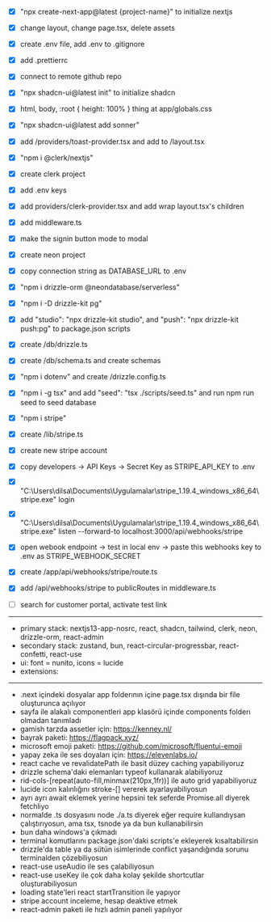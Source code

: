 - [x] "npx create-next-app@latest {project-name}" to initialize nextjs
- [x] change layout, change page.tsx, delete assets
- [x] create .env file, add .env to .gitignore
- [x] add .prettierrc
- [x] connect to remote github repo

- [x] "npx shadcn-ui@latest init" to initialize shadcn
- [x] html, body, :root { height: 100% } thing at app/globals.css

- [x] "npx shadcn-ui@latest add sonner"
- [x] add /providers/toast-provider.tsx and add to /layout.tsx

- [x] "npm i @clerk/nextjs"
- [x] create clerk project
- [x] add .env keys
- [x] add providers/clerk-provider.tsx and add wrap layout.tsx's children
- [x] add middleware.ts
- [x] make the signin button mode to modal

- [x] create neon project
- [x] copy connection string as DATABASE_URL to .env
- [x] "npm i drizzle-orm @neondatabase/serverless"
- [x] "npm i -D drizzle-kit pg"
- [x] add "studio": "npx drizzle-kit studio", and "push": "npx drizzle-kit push:pg" to package.json scripts
- [x] create /db/drizzle.ts
- [x] create /db/schema.ts and create schemas
- [x] "npm i dotenv" and create /drizzle.config.ts
- [x] "npm i -g tsx" and add "seed": "tsx ./scripts/seed.ts" and run npm run seed to seed database

- [x] "npm i stripe"
- [x] create /lib/stripe.ts
- [x] create new stripe account
- [x] copy developers -> API Keys -> Secret Key as STRIPE_API_KEY to .env
- [x] "C:\Users\dilsa\Documents\Uygulamalar\stripe_1.19.4_windows_x86_64\stripe.exe" login
- [x] "C:\Users\dilsa\Documents\Uygulamalar\stripe_1.19.4_windows_x86_64\stripe.exe" listen --forward-to localhost:3000/api/webhooks/stripe
- [x] open webook endpoint -> test in local env -> paste this webhooks key to .env as STRIPE_WEBHOOK_SECRET
- [x] create /app/api/webhooks/stripe/route.ts
- [x] add /api/webhooks/stripe to publicRoutes in middleware.ts
- [ ] search for customer portal, activate test link

---

- primary stack: nextjs13-app-nosrc, react, shadcn, tailwind, clerk, neon, drizzle-orm, react-admin
- secondary stack: zustand, bun, react-circular-progressbar, react-confetti, react-use
- ui: font = nunito, icons = lucide
- extensions:

---

- .next içindeki dosyalar app folderının içine page.tsx dışında bir file oluşturunca açılıyor
- sayfa ile alakalı componentleri app klasörü içinde components folderı olmadan tanımladı
- gamish tarzda assetler için: https://kenney.nl/
- bayrak paketi: https://flagpack.xyz/
- microsoft emoji paketi: https://github.com/microsoft/fluentui-emoji
- yapay zeka ile ses doyaları için: https://elevenlabs.io/
- react cache ve revalidatePath ile basit düzey caching yapabiliyoruz
- drizzle schema'daki elemanları typeof kullanarak alabiliyoruz
- rid-cols-[repeat(auto-fill,minmax(210px,1fr))] ile auto grid yapabiliyoruz
- lucide icon kalınlığını stroke-[] vererek ayarlayabiliyosun
- ayrı ayrı await eklemek yerine hepsini tek seferde Promise.all diyerek fetchliyo
- normalde .ts dosyasını node ./a.ts diyerek eğer require kullandıysan çalıştırıyosun, ama tsx, tsnode ya da bun kullanabilirsin
- bun daha windows'a çıkmadı
- terminal komutlarını package.json'daki scripts'e ekleyerek kısaltabilirsin
- drizzle'da table ya da sütün isimlerinde conflict yaşandığında sorunu terminalden çözebiliyosun
- react-use useAudio ile ses çalabiliyosun
- react-use useKey ile çok daha kolay şekilde shortcutlar oluşturabiliyosun
- loading state'leri react startTransition ile yapıyor
- stripe account inceleme, hesap deaktive etmek
- react-admin paketi ile hızlı admin paneli yapılıyor
